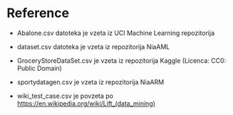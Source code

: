 # Reference

- Abalone.csv datoteka je vzeta iz UCI Machine Learning repozitorija

- dataset.csv datoteka je vzeta iz repozitorija NiaAML

- GroceryStoreDataSet.csv je vzeta iz repozitorija Kaggle (Licenca: CC0: Public Domain)

- sportydatagen.csv je vzeta iz repozitorija NiaARM

- wiki_test_case.csv je povzeta po https://en.wikipedia.org/wiki/Lift_(data_mining)
